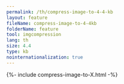 ```yaml
---
permalink: /th/compress-image-to-4-4-kb
layout: feature
fileName: compress-image-to-4-4kb
folderName: feature
tool: imgcompression
lang: th
size: 4.4
type: kb
nointernationalization: true
---
```

{%- include compress-image-to-X.html -%}
      